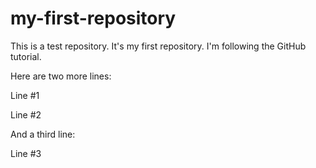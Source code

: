 # my-first-repository
This is a test repository.  It's my first repository.
I'm following the GitHub tutorial.

Here are two more lines:

Line #1

Line #2

And a third line:

Line #3
